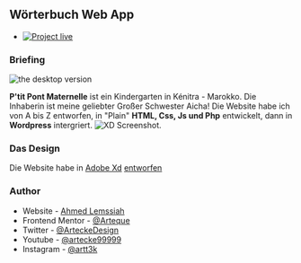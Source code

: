 ## Wörterbuch Web App
- [![Project live](./Icons/Globe.svg)](https//:ptit-pont.net)
### Briefing

![the desktop version](./Projects/Ptit-pont/screenshot.png)

**P'tit Pont Maternelle** ist ein Kindergarten in Kénitra - Marokko. Die Inhaberin ist meine geliebter Großer Schwester Aicha!
Die Website habe ich von A bis Z entworfen, in "Plain" **HTML, Css, Js und Php** entwickelt, dann in **Wordpress** intergriert. 
![XD Screenshot](./Projects/Ptit-pont/Ptit-pont__design.png).

### Das Design
Die Website habe in [Adobe Xd](https://adobexdplatform.com/) [entworfen](https://xd.adobe.com/view/8c7c2d61-9953-4710-b475-c85c3dea6f13-d92f/grid) 

### Author

- Website - [Ahmed Lemssiah](https://www.artecke.de)
- Frontend Mentor - [@Arteque](https://www.frontendmentor.io/profile/Arteque)
- Twitter - [@ArteckeDesign](https://twitter.com/ArteckeDesign)
- Youtube - [@artecke99999](https://www.youtube.com/channel/UCjzbCFOWdsdV6gxa5ho7EtQ)
- Instagram - [@artt3k](https://www.instagram.com/artt3k/)
